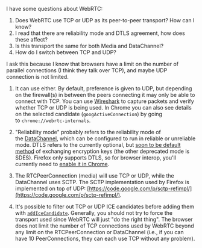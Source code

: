 I have some questions about WebRTC:

1.  Does WebRTC use TCP or UDP as its peer-to-peer transport? How can I know?
2.  I read that there are reliability mode and DTLS agreement, how does these affect?
3.  Is this transport the same for both Media and DataChannel?
4.  How do I switch between TCP and UDP?

I ask this because I know that browsers have a limit on the number of parallel connections (I think they talk over TCP), and maybe UDP connection is not limited.




1.  It can use either. By default, preference is given to UDP, but depending on the firewall(s) in between the peers connecting it may only be able to connect with TCP. You can use [Wireshark](http://www.wireshark.org/) to capture packets and verify whether TCP or UDP is being used. In Chrome you can also see details on the selected candidate (`googActiveConnection`) by going to `chrome://webrtc-internals`.
    
2.  "Reliability mode" probably refers to the reliability mode of the [DataChannel](http://www.w3.org/TR/2013/WD-webrtc-20130910/#rtcdatachannel), which can be configured to run in reliable or unreliable mode. DTLS refers to the currently optional, but [soon to be default method](http://blog.vline.com/post/57544771647/webrtc-digest-week-of-7-29-ietf-berlin-and-vp8) of exchanging encryption keys (the other deprecated mode is SDES). Firefox only supports DTLS, so for browser interop, you'll currently need to [enable it in Chrome](http://www.webrtc.org/interop).
    
3.  The RTCPeerConnection (media) will use TCP or UDP, while the DataChannel uses SCTP. The SCTP implementation used by Firefox is implemented on top of UDP: [https://code.google.com/p/sctp-refimpl/](https://code.google.com/p/sctp-refimpl/).
    
4.  It's possible to filter out TCP or UDP ICE candidates before adding them with [`addIceCandidate`](http://www.w3.org/TR/2013/WD-webrtc-20130910/#widl-RTCPeerConnection-addIceCandidate-void-RTCIceCandidate-candidate-VoidFunction-successCallback-RTCPeerConnectionErrorCallback-failureCallback). Generally, you should not try to force the transport used since WebRTC will just "do the right thing". The browser does not limit the number of TCP connections used by WebRTC beyond any limit on the RTCPeerConnection or DataChannel (i.e., if you can have 10 PeerConnections, they can each use TCP without any problem).

